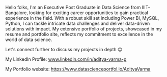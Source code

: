 Hello folks, I'm an Executive Post Graduate in Data Science from IIIT-Bangalore, looking for exciting career opportunities to gain practical experience in the field. With a robust skill set including Power BI, MySQL, Python, I can tackle intricate data challenges and deliver data-driven solutions with impact. My extensive portfolio of projects, showcased in my resume and portfolio site, reflects my commitment to excellence in the world of data science. 

Let's connect further to discuss my projects in depth 😊

My LinkedIn Profile: www.linkedin.com/in/aditya-varma-p

My Portfolio website: https://www.datascienceportfol.io/AdityaVarma
